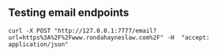 ## Testing email endpoints

```
curl -X POST "http://127.0.0.1:7777/email?url=https%3A%2F%2Fwww.rondahayneslaw.com%2F" -H  "accept: application/json"
```

